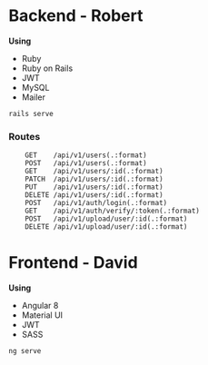 # Backend - Robert

**Using**

- Ruby
- Ruby on Rails
- JWT
- MySQL
- Mailer

```
rails serve

```

### Routes

```
    GET    /api/v1/users(.:format)
    POST   /api/v1/users(.:format)
    GET    /api/v1/users/:id(.:format)
    PATCH  /api/v1/users/:id(.:format)
    PUT    /api/v1/users/:id(.:format)
    DELETE /api/v1/users/:id(.:format)
    POST   /api/v1/auth/login(.:format)
    GET    /api/v1/auth/verify/:token(.:format)
    POST   /api/v1/upload/user/:id(.:format)
    DELETE /api/v1/upload/user/:id(.:format)
```

# Frontend - David



**Using**

- Angular 8
- Material UI
- JWT
- SASS

```
ng serve
```
